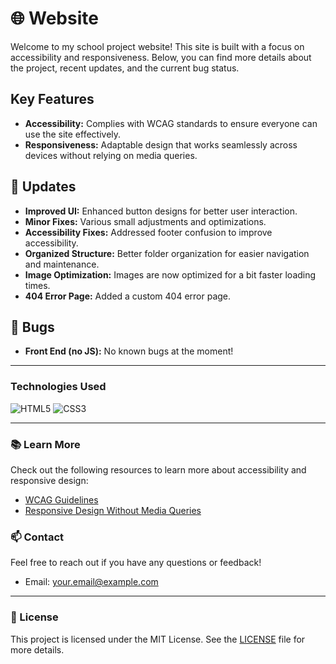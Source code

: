 # 🌐 Website

Welcome to my school project website! This site is built with a focus on accessibility and responsiveness. Below, you can find more details about the project, recent updates, and the current bug status.

## Key Features
- **Accessibility:** Complies with WCAG standards to ensure everyone can use the site effectively.
- **Responsiveness:** Adaptable design that works seamlessly across devices without relying on media queries.

## 🚀 Updates
- **Improved UI:** Enhanced button designs for better user interaction.
- **Minor Fixes:** Various small adjustments and optimizations.
- **Accessibility Fixes:** Addressed footer confusion to improve accessibility.
- **Organized Structure:** Better folder organization for easier navigation and maintenance.
- **Image Optimization:** Images are now optimized for a bit faster loading times.
- **404 Error Page:** Added a custom 404 error page.

## 🐞 Bugs
- **Front End (no JS):** No known bugs at the moment!

---

### Technologies Used
![HTML5](https://img.shields.io/badge/html5-%23E34F26.svg?&style=for-the-badge&logo=html5&logoColor=white)
![CSS3](https://img.shields.io/badge/css3-%231572B6.svg?&style=for-the-badge&logo=css3&logoColor=white)

---

### 📚 Learn More
Check out the following resources to learn more about accessibility and responsive design:
- [WCAG Guidelines](https://www.w3.org/WAI/standards-guidelines/wcag/)
- [Responsive Design Without Media Queries](https://www.youtube.com/@KevinPowell)

### 📫 Contact
Feel free to reach out if you have any questions or feedback!
- Email: [your.email@example.com](mailto:your.email@example.com)

---

### 📄 License
This project is licensed under the MIT License. See the [LICENSE](LICENSE) file for more details.
